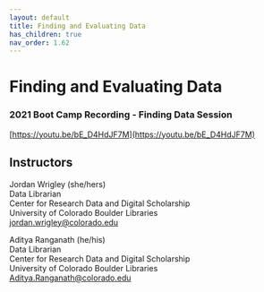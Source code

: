 ```yaml
---
layout: default
title: Finding and Evaluating Data
has_children: true
nav_order: 1.62
---
```


# Finding and Evaluating Data

### 2021 Boot Camp Recording - Finding Data Session
[https://youtu.be/bE_D4HdJF7M](https://youtu.be/bE_D4HdJF7M)

## Instructors

Jordan Wrigley (she/hers)\
Data Librarian  
Center for Research Data and Digital Scholarship  
University of Colorado Boulder Libraries  
[jordan.wrigley@colorado.edu](mailto:jordan.wrigley@colorado.edu)


Aditya Ranganath (he/his)\
Data Librarian  
Center for Research Data and Digital Scholarship  
University of Colorado Boulder Libraries  
[Aditya.Ranganath@colorado.edu](mailto:Aditya.Ranganath@colorado.edu)
